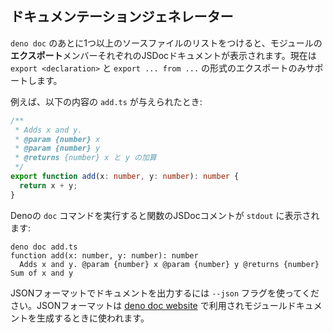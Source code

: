 <!-- ## Documentation Generator -->
## ドキュメンテーションジェネレーター

<!--
`deno doc` followed by a list of one or more source files will print the JSDoc
documentation for each of the module's **exported** members. Currently, only
exports in the style `export <declaration>` and `export ... from ...` are
supported.
-->
`deno doc` のあとに1つ以上のソースファイルのリストをつけると、モジュールの**エクスポート**メンバーそれぞれのJSDocドキュメントが表示されます。現在は `export <declaration>` と `export ... from ...` の形式のエクスポートのみサポートします。

<!-- For example, given a file `add.ts` with the contents: -->
例えば、以下の内容の `add.ts` が与えられたとき:

<!--
```ts
/**
 * Adds x and y.
 * @param {number} x
 * @param {number} y
 * @returns {number} Sum of x and y
 */
export function add(x: number, y: number): number {
  return x + y;
}
```
-->
```ts
/**
 * Adds x and y.
 * @param {number} x
 * @param {number} y
 * @returns {number} x と y の加算
 */
export function add(x: number, y: number): number {
  return x + y;
}
```

<!-- Running the Deno `doc` command, prints the function's JSDoc comment to `stdout`: -->
Denoの `doc` コマンドを実行すると関数のJSDocコメントが `stdout` に表示されます:

```shell
deno doc add.ts
function add(x: number, y: number): number
  Adds x and y. @param {number} x @param {number} y @returns {number} Sum of x and y
```

<!--
Use the `--json` flag to output the documentation in JSON format. This JSON
format is consumed by the
[deno doc website](https://github.com/denoland/doc_website) and used to generate
module documentation.
-->
JSONフォーマットでドキュメントを出力するには `--json` フラグを使ってください。JSONフォーマットは [deno doc website](https://github.com/denoland/doc_website) で利用されモジュールドキュメントを生成するときに使われます。
